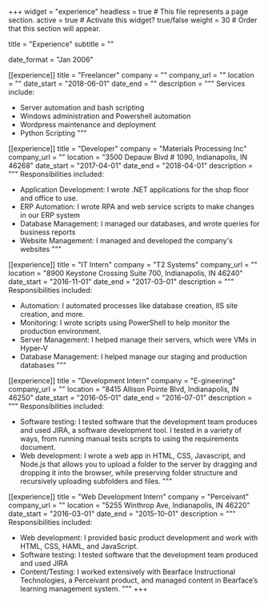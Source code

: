 +++
widget = "experience"
headless = true  # This file represents a page section.
active = true  # Activate this widget? true/false
weight = 30  # Order that this section will appear.

title = "Experience"
subtitle = ""

date_format = "Jan 2006"

[[experience]]
  title = "Freelancer"
  company = ""
  company_url = ""
  location = ""
  date_start = "2018-06-01"
  date_end = ""
  description = """
  Services include:
  
  * Server automation and bash scripting
  * Windows administration and Powershell automation
  * Wordpress maintenance and deployment
  * Python Scripting
  """

[[experience]]
  title = "Developer"
  company = "Materials Processing Inc"
  company_url = ""
  location = "3500 Depauw Blvd # 1090, Indianapolis, IN 46268"
  date_start = "2017-04-01"
  date_end = "2018-04-01"
  description = """
  Responsibilities included:
  
  * Application Development: I wrote .NET applications for the shop floor and office to use.
  * ERP Automation: I wrote RPA and web service scripts to make changes in our ERP system
  * Database Management: I managed our databases, and wrote queries for business reports
  * Website Management: I managed and developed the company's websites
  """

[[experience]]
  title = "IT Intern"
  company = "T2 Systems"
  company_url = ""
  location = "8900 Keystone Crossing Suite 700, Indianapolis, IN 46240"
  date_start = "2016-11-01"
  date_end = "2017-03-01"
  description = """
  Responsibilities included:
  
  * Automation: I automated processes like database creation, IIS site creation, and more.
  * Monitoring: I wrote scripts using PowerShell to help monitor the production environment.
  * Server Management: I helped manage their servers, which were VMs in Hyper-V
  * Database Management: I helped manage our staging and production databases
  """

[[experience]]
  title = "Development Intern"
  company = "E-gineering"
  company_url = ""
  location = "8415 Allison Pointe Blvd, Indianapolis, IN 46250"
  date_start = "2016-05-01"
  date_end = "2016-07-01"
  description = """
  Responsibilities included:
  
  * Software testing: I tested software that the development team produces and used JIRA, a
software development tool. I tested in a variety of ways, from running manual tests scripts
to using the requirements document.
  * Web development: I wrote a web app in HTML, CSS, Javascript, and Node.js that allows
you to upload a folder to the server by dragging and dropping it into the browser, while
preserving folder structure and recursively uploading subfolders and files.
  """

[[experience]]
  title = "Web Development Intern"
  company = "Perceivant"
  company_url = ""
  location = "​5255 Winthrop Ave, Indianapolis, IN 46220"
  date_start = "2016-03-01"
  date_end = "2015-10-01"
  description = """
  Responsibilities included:

  * Web development: I provided basic product development and work with HTML, CSS,
HAML, and JavaScript.
  * Software testing: I tested software that the development team produced and used JIRA
  * Content/Testing: I worked extensively with Bearface Instructional Technologies, a
Perceivant product, and managed content in Bearface’s learning management system.
  """
+++
